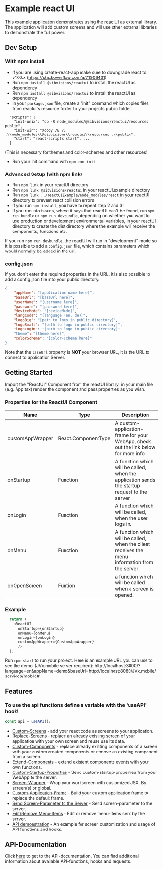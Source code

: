 # Example react UI

This example application demonstrates using the [reactUI](https://github.com/sibvisions/reactUI) as external library. The application will add custom screens and will use other external libraries to demonstrate the full power.

## Dev Setup

### With npm install
- If you are using create-react-app make sure to downgrade react to v17.0.x (https://stackoverflow.com/a/71908461)
- Run `npm install @sibvisions/reactui` to install the reactUI as dependency
- Run `npm install @sibvisions/reactui` to install the reactUI as dependency
- In your `package.json` file, create a "init" command which copies files from reactui's resource folder to your projects public folder. 
```
  "scripts": {
    "init-unix": "cp -R node_modules/@sibvisions/reactui/resources public",
    "init-win": "Xcopy /E /I .\\node_modules\\@sibvisions\\reactui\\resources .\\public",
    "start": "react-scripts start", ...
  }
``` 
(This is necessary for themes and color-schemes and other resources)
- Run your init command with `npm run init`

### Advanced Setup (with npm link)
- Run `npm link` in your reactUI directory
- Run `npm link @sibvisions/reactui` in your reactUI.example directory
- Run `npm link ../reactUIExample/node_modules/react` in your reactUI directory to prevent react collision errors
- If you run `npm install`, you have to repeat step 2 and 3!
- If you run into issues, where it says that reactUI can't be found, run ```npm run bundle``` or ```npm run devbundle```, depending on whether you want to use production or development environmental variables, in your reactUI directory to create the dist directory where the example will receive the components, functions etc.

If you run `npm run devbundle`, the reactUI will run in "development" mode so it is possible to add a `config.json` file, which contains parameters which would normally be added in the url.

### config.json
If you don't enter the required properties in the URL, it is also possible to add a config.json file into your public directory:
```json
{
    "appName": "[application name here]",
    "baseUrl": "[baseUrl here]",
    "userName": "[username here]",
    "password": "[password here]",
    "deviceMode": "[deviceMode]",
    "langCode": "[language (en, de)]",
    "logoBig": "[path to logo in public directory]",
    "logoSmall": "[path to logo in public directory]",
    "logoLogin": "[path to logo in public directory]"
    "theme": "[theme here]",
    "colorScheme": "[color-scheme here]"
}
```

Note that the `baseUrl` property is **NOT** your browser URL, it is the URL to connect to application Server.

## Getting Started
Import the "ReactUI" Component from the reactUI library, in your main file (e.g. App.tsx) render the component and pass properties as you wish.

### Properties for the ReactUI Component
Name | Type | Description
--- | --- | --- |
customAppWrapper | React.ComponentType | A custom-application-frame for your WebApp, check out the link below for more info
onStartup | Function | A function which will be called, when the application sends the startup request to the server
onLogin | Function | A function which will be called, when the user logs in.
onMenu | Function | A function which will be called, when the client receives the menu-information from the server.
onOpenScreen | Funtion | a function which will be called when a screen is opened.

### Example
```typescript
  return (
    <ReactUI 
      onStartup={onStartup}
      onMenu={onMenu}
      onLogin={onLogin}
      customAppWrapper={CustomAppWrapper}
      />
  );
```

Run `npm start` to run your project. Here is an example URL you can use to see the demo. (JVx.mobile server required): http://localhost:3000/?language=en&appName=demo&baseUrl=http://localhost:8080/JVx.mobile/services/mobile#

## Features

### **To use the api functions define a variable with the 'useAPI' hook!**
```typescript
const api = useAPI();
```

- [Custom-Screens](src/readme-files/custom-screen) - add your react code as screens to your application.
- [Replace-Screens](src/readme-files/replace-screen) - replace an already existing screen of your application with your own screen and reuse use its data.
- [Custom-Components](src/readme-files/custom-component) - replace already existing components of a screen with your custom created components or remove an existing component from a screen.
- [Extend-Components](src/readme-files/extend-components) - extend existent components events with your own functions.
- [Custom-Startup-Properties](src/readme-files/custom-startup-props) - Send custom-startup-properties from your WebApp to the server.
- [Screen-Wrapper](src/readme-files/screen-wrapper) - Wrap your workscreen with customized JSX. By screen(s) or global.
- [Custom-Application-Frame](src/readme-files/custom-app-frame) - Build your custom application frame to replace the default frame.
- [Send Screen-Parameter to the Server](src/readme-files/screen-parameter) - Send screen-parameter to the server.
- [Edit/Remove Menu-Items](src/readme-files/edited-menu) - Edit or remove menu-items sent by the server.
- [API demonstration](src/readme-files/example-screen) - An example for screen customization and usage of API functions and hooks.

## API-Documentation
Click [here](https://github.com/sibvisions/reactUI#api-documentation) to get to the API-documentation. You can find additional information about available API-functions, hooks and requests.
